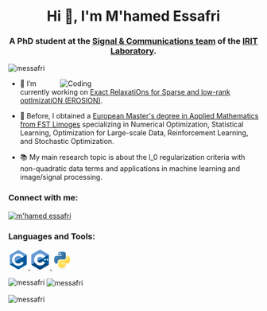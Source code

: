 <h1 align="center">Hi 👋, I'm M'hamed Essafri</h1>
<h3 align="center">A PhD student at the <a href="https://www.irit.fr/departement/signaux-images/sc/">Signal & Communications team</a> of the <a href="https://www.irit.fr/">IRIT Laboratory</a>.</h3>

<p align="left"> <img src="https://komarev.com/ghpvc/?username=messafri&label=Profile%20views&color=0e75b6&style=flat" alt="messafri" /> </p>

<img align="right" alt="Coding" width="400" src="https://cdn.dribbble.com/users/1162077/screenshots/3848914/programmer.gif" />

- 🔭 I’m currently working on [Exact RelaxatiOns for Sparse and low-rank optImizatiON (EROSION)](https://www.irit.fr/~Emmanuel.Soubies/Projects/EROSION.html).

- 🌱 Before, I obtained a [European Master's degree in Applied Mathematics from FST Limoges](https://www.unilim.fr/acsyon/) specializing in Numerical Optimization, Statistical Learning, Optimization for Large-scale Data, Reinforcement Learning, and Stochastic Optimization.

- 📚 My main research topic is about the l_0 regularization criteria with non-quadratic data terms and applications in machine learning and image/signal processing.

<h3 align="left">Connect with me:</h3>
<p align="left">
<a href="https://linkedin.com/in/m'hamed essafri" target="blank"><img align="center" src="https://raw.githubusercontent.com/rahuldkjain/github-profile-readme-generator/master/src/images/icons/Social/linked-in-alt.svg" alt="m'hamed essafri" height="30" width="40" /></a>
</p>

<h3 align="left">Languages and Tools:</h3>
<p align="left">
  <a href="https://www.cprogramming.com/" target="_blank" rel="noreferrer">
    <img src="https://raw.githubusercontent.com/devicons/devicon/master/icons/c/c-original.svg" alt="c" width="40" height="40"/>
  </a>
  <a href="https://www.w3schools.com/cpp/" target="_blank" rel="noreferrer">
    <img src="https://raw.githubusercontent.com/devicons/devicon/master/icons/cplusplus/cplusplus-original.svg" alt="cplusplus" width="40" height="40"/>
  </a>
  <a href="https://www.python.org" target="_blank" rel="noreferrer">
    <img src="https://raw.githubusercontent.com/devicons/devicon/master/icons/python/python-original.svg" alt="python" width="40" height="40"/>
  </a>
</p>

<p><img align="left" src="https://github-readme-stats.vercel.app/api/top-langs?username=messafri&show_icons=true&locale=en&layout=compact" alt="messafri" /></p>

<p>&nbsp;<img align="center" src="https://github-readme-stats.vercel.app/api?username=messafri&show_icons=true&locale=en" alt="messafri" /></p>

<p><img align="center" src="https://github-readme-streak-stats.herokuapp.com/?user=messafri&" alt="messafri" /></p>
